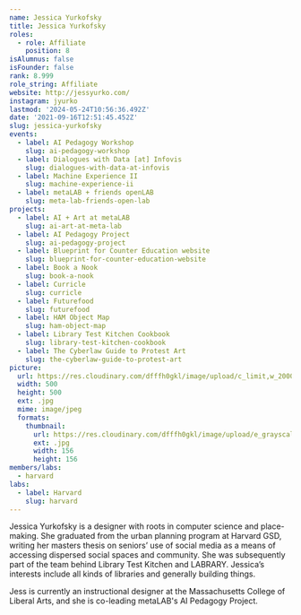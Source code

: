```yaml
---
name: Jessica Yurkofsky
title: Jessica Yurkofsky
roles:
  - role: Affiliate
    position: 8
isAlumnus: false
isFounder: false
rank: 8.999
role_string: Affiliate
website: http://jessyurko.com/
instagram: jyurko
lastmod: '2024-05-24T10:56:36.492Z'
date: '2021-09-16T12:51:45.452Z'
slug: jessica-yurkofsky
events:
  - label: AI Pedagogy Workshop
    slug: ai-pedagogy-workshop
  - label: Dialogues with Data [at] Infovis
    slug: dialogues-with-data-at-infovis
  - label: Machine Experience II
    slug: machine-experience-ii
  - label: metaLAB + friends openLAB
    slug: meta-lab-friends-open-lab
projects:
  - label: AI + Art at metaLAB
    slug: ai-art-at-meta-lab
  - label: AI Pedagogy Project
    slug: ai-pedagogy-project
  - label: Blueprint for Counter Education website
    slug: blueprint-for-counter-education-website
  - label: Book a Nook
    slug: book-a-nook
  - label: Curricle
    slug: curricle
  - label: Futurefood
    slug: futurefood
  - label: HAM Object Map
    slug: ham-object-map
  - label: Library Test Kitchen Cookbook
    slug: library-test-kitchen-cookbook
  - label: The Cyberlaw Guide to Protest Art
    slug: the-cyberlaw-guide-to-protest-art
picture:
  url: https://res.cloudinary.com/dfffh0gkl/image/upload/c_limit,w_2000,h_2000/e_grayscale/v1636565697/jessica_67822e3b6d.jpg
  width: 500
  height: 500
  ext: .jpg
  mime: image/jpeg
  formats:
    thumbnail:
      url: https://res.cloudinary.com/dfffh0gkl/image/upload/e_grayscale/v1636565698/thumbnail_jessica_67822e3b6d.jpg
      ext: .jpg
      width: 156
      height: 156
members/labs:
  - harvard
labs:
  - label: Harvard
    slug: harvard
---
```

Jessica Yurkofsky is a designer with roots in computer science and place-making. She graduated from the urban planning program at Harvard GSD, writing her masters thesis on seniors’ use of social media as a means of accessing dispersed social spaces and community. She was subsequently part of the team behind Library Test Kitchen and LABRARY. Jessica’s interests include all kinds of libraries and generally building things.

Jess is currently an instructional designer at the Massachusetts College of Liberal Arts, and she is co-leading metaLAB's AI Pedagogy Project. 